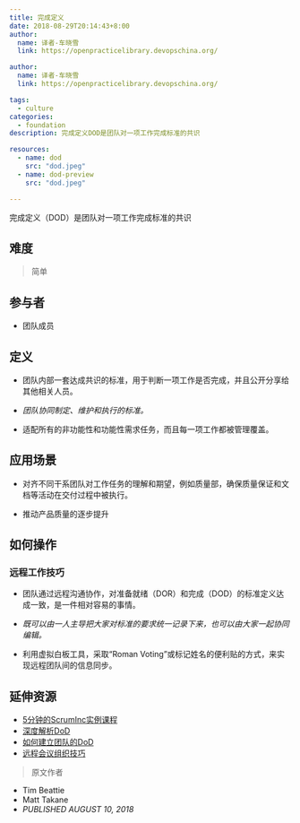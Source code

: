 ```yaml
---
title: 完成定义
date: 2018-08-29T20:14:43+8:00
author:
  name: 译者-车晓雪 
  link: https://openpracticelibrary.devopschina.org/

author:
  name: 译者-车晓雪 
  link: https://openpracticelibrary.devopschina.org/

tags:
  - culture
categories: 
  - foundation
description: 完成定义DOD是团队对一项工作完成标准的共识

resources:
  - name: dod
    src: "dod.jpeg"
  - name: dod-preview
    src: "dod.jpeg"

---
```

完成定义（DOD）是团队对一项工作完成标准的共识

## 难度

> 简单

## 参与者
  - 团队成员

## 定义
  * 团队内部一套达成共识的标准，用于判断一项工作是否完成，并且公开分享给其他相关人员。

  * *团队协同制定、维护和执行的标准。*

  * 适配所有的非功能性和功能性需求任务，而且每一项工作都被管理覆盖。
 
## 应用场景
  * 对齐不同干系团队对工作任务的理解和期望，例如质量部，确保质量保证和文档等活动在交付过程中被执行。

  * 推动产品质量的逐步提升

## 如何操作

  ### 远程工作技巧


  * 团队通过远程沟通协作，对准备就绪（DOR）和完成（DOD）的标准定义达成一致，是一件相对容易的事情。

  * *既可以由一人主导把大家对标准的要求统一记录下来，也可以由大家一起协同编辑。*

  * 利用虚拟白板工具，采取“Roman Voting”或标记姓名的便利贴的方式，来实现远程团队间的信息同步。
 
## 延伸资源

- [5分钟的ScrumInc实例课程](https://www.scruminc.com/definition-of-done/) 
- [深度解析DoD](https://www.scrum.org/resources/blog/walking-through-definition-done)
- [如何建立团队的DoD](https://www.agilelearninglabs.com/2018/02/how-to-create-your-teams-definition-of-done/)
- [远程会议组织技巧](https://openpracticelibrary.com/blog/facilitation-tips-for-remote-sessions/)

> 原文作者


- Tim Beattie
- Matt Takane
- *PUBLISHED AUGUST 10, 2018*